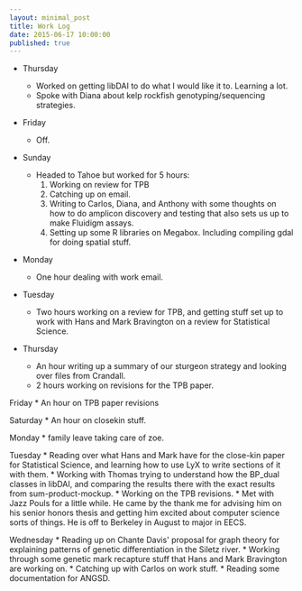 ```yaml
---
layout: minimal_post
title: Work Log
date: 2015-06-17 10:00:00 
published: true
---
```


* Thursday
    * Worked on getting libDAI to do what I would like it to.  Learning a lot.
    * Spoke with Diana about kelp rockfish genotyping/sequencing strategies.
    

* Friday
    * Off.  
    
* Sunday
    * Headed to Tahoe but worked for 5 hours:
        1. Working on review for TPB
        2. Catching up on email.
        3. Writing to Carlos, Diana, and Anthony with some thoughts on how to
        do amplicon discovery and testing that also sets us up to make
        Fluidigm assays.
        4. Setting up some R libraries on Megabox.  Including compiling gdal for
        doing spatial stuff.
        
* Monday
    * One hour dealing with work email.
    
    
* Tuesday
    * Two hours working on a review for TPB, and getting stuff set up to work with Hans and Mark Bravington
    on a review for Statistical Science.
    
* Thursday
    * An hour writing up a summary of our sturgeon strategy and looking over files from Crandall.
    * 2 hours working on revisions for the TPB paper.
    
Friday
    * An hour on TPB paper revisions
    
Saturday
    * An hour on closekin stuff.
    
Monday
    * family leave taking care of zoe.
    
Tuesday
    * Reading over what Hans and Mark have for the close-kin paper for Statistical Science, and
    learning how to use LyX to write sections of it with them.
    * Working with Thomas trying to understand how the BP_dual classes in libDAI, and comparing
    the results there with the exact results from sum-product-mockup.
    * Working on the TPB revisions.
    * Met with Jazz Pouls for a little while.  He came by the thank me for advising him on his
    senior honors thesis and getting him excited about computer science sorts of things.  He is 
    off to Berkeley in August to major in EECS.
    
Wednesday
    * Reading up on Chante Davis' proposal for graph theory for explaining patterns of genetic differentiation in the Siletz river.
    * Working through some genetic mark recapture stuff that Hans and Mark Bravington are working on.
    * Catching up with Carlos on work stuff.
    * Reading some documentation for ANGSD.
    
    